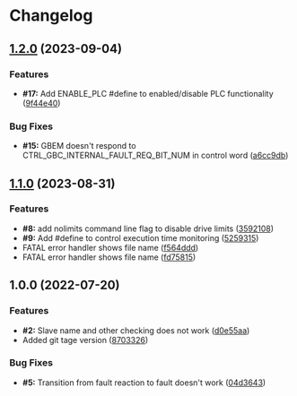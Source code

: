 # Changelog

## [1.2.0](https://github.com/glowbuzzer/gbem/compare/v1.1.0...v1.2.0) (2023-09-04)


### Features

* **#17:** Add ENABLE_PLC #define to enabled/disable PLC functionality ([9f44e40](https://github.com/glowbuzzer/gbem/commit/9f44e40d6b403a43b61b287dcec1b9112773e799))


### Bug Fixes

* **#15:** GBEM doesn't respond to CTRL_GBC_INTERNAL_FAULT_REQ_BIT_NUM in control word ([a6cc9db](https://github.com/glowbuzzer/gbem/commit/a6cc9db7837a3c6c5a2ad6f308076726d67f542a))

## [1.1.0](https://github.com/glowbuzzer/gbem/compare/v1.0.0...v1.1.0) (2023-08-31)


### Features

* **#8:** add nolimits command line flag to disable drive limits ([3592108](https://github.com/glowbuzzer/gbem/commit/35921088d4b10682d045ceb33e0e5992546eec47))
* **#9:** Add #define to control execution time monitoring ([5259315](https://github.com/glowbuzzer/gbem/commit/5259315dd8f55ee11471e7d1c68cd474560a22c1))
* FATAL error handler shows file name ([f564ddd](https://github.com/glowbuzzer/gbem/commit/f564ddd13766fb16fe89fd8a4f8809d3d57377db))
* FATAL error handler shows file name ([fd75815](https://github.com/glowbuzzer/gbem/commit/fd758158f8f022c35539f5934d1363f72d407256))

## 1.0.0 (2022-07-20)


### Features

* **#2:** Slave name and other checking does not work ([d0e55aa](https://github.com/glowbuzzer/gbem/commit/d0e55aaaea74223821dd00c245bba21c7bf607e7))
* Added git tage version ([8703326](https://github.com/glowbuzzer/gbem/commit/870332697e3a1a7300d0080e80e8a9fcbc163f11))


### Bug Fixes

* **#5:** Transition from fault reaction to fault doesn't work ([04d3643](https://github.com/glowbuzzer/gbem/commit/04d3643dc762eadaf86ab9dbe2d80648508f0f49))
